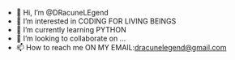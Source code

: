 - 👋 Hi, I’m @DRacuneLEgend
- 👀 I’m interested in CODING FOR LIVING BEINGS
- 🌱 I’m currently learning PYTHON
- 💞️ I’m looking to collaborate on ...
- 📫 How to reach me ON MY EMAIL:dracunelegend@gmail.com

<!---
DRacuneLEgend/DRacuneLEgend is a ✨ special ✨ repository because its `README.md` (this file) appears on your GitHub profile.
You can click the Preview link to take a look at your changes.
--->
